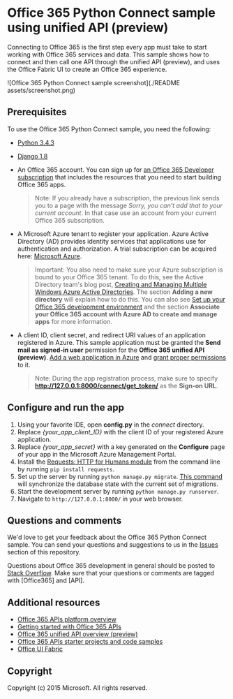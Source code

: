 # Office 365 Python Connect sample using unified API (preview)

Connecting to Office 365 is the first step every app must take to start working with Office 365 services and data. This sample shows how to connect and then call one API through the unified API (preview), and uses the Office Fabric UI to create an Office 365 experience.

![Office 365 Python Connect sample screenshot](./README assets/screenshot.png)

## Prerequisites

To use the Office 365 Python Connect sample, you need the following:
* [Python 3.4.3](https://www.python.org/downloads/)
* [Django 1.8](https://docs.djangoproject.com/en/1.8/intro/install/)
* An Office 365 account. You can sign up for [an Office 365 Developer subscription](https://portal.office.com/Signup/Signup.aspx?OfferId=6881A1CB-F4EB-4db3-9F18-388898DAF510&DL=DEVELOPERPACK&ali=1#0) that includes the resources that you need to start building Office 365 apps.

     > Note: If you already have a subscription, the previous link sends you to a page with the message *Sorry, you can’t add that to your current account*. In that case use an account from your current Office 365 subscription.
* A Microsoft Azure tenant to register your application. Azure Active Directory (AD) provides identity services that applications use for authentication and authorization. A trial subscription can be acquired here: [Microsoft Azure](https://account.windowsazure.com/SignUp).

     > Important: You also need to make sure your Azure subscription is bound to your Office 365 tenant. To do this, see the Active Directory team's blog post, [Creating and Managing Multiple Windows Azure Active Directories](http://blogs.technet.com/b/ad/archive/2013/11/08/creating-and-managing-multiple-windows-azure-active-directories.aspx). The section **Adding a new directory** will explain how to do this. You can also see [Set up your Office 365 development environment](https://msdn.microsoft.com/office/office365/howto/setup-development-environment#bk_CreateAzureSubscription) and the section **Associate your Office 365 account with Azure AD to create and manage apps** for more information.
* A client ID, client secret, and redirect URI values of an application registered in Azure. This sample application must be granted the **Send mail as signed-in user** permission for the **Office 365 unified API (preview)**. [Add a web application in Azure](https://github.com/jasonjoh/office365-azure-guides/blob/master/RegisterAnAppInAzure.md) and [grant proper permissions](https://github.com/OfficeDev/O365-Android-Unified-API-Connect/wiki/Grant-permissions-to-the-Connect-application-in-Azure) to it.

     > Note: During the app registration process, make sure to specify **http://127.0.0.1:8000/connect/get_token/** as the **Sign-on URL**.

## Configure and run the app

1. Using your favorite IDE, open **config.py** in the *connect* directory.
2. Replace *{your_app_client_ID}* with the client ID of your registered Azure application.
3. Replace *{your_app_secret}* with a key generated on the **Configure** page of your app in the Microsoft Azure Management Portal.
4. Install the [Requests: HTTP for Humans module](http://docs.python-requests.org/en/latest/) from the command line by running ```pip install requests```.
5. Set up the server by running ```python manage.py migrate```. [This command](https://docs.djangoproject.com/en/1.8/ref/django-admin/#django-admin-migrate) will synchronize the database state with the current set of migrations.
6. Start the development server by running ```python manage.py runserver```.
3. Navigate to ```http://127.0.0.1:8000/``` in your web browser.

## Questions and comments

We'd love to get your feedback about the Office 365 Python Connect sample. You can send your questions and suggestions to us in the [Issues](https://github.com/OfficeDev/O365-Python-Unified-API-Connect/issues) section of this repository.

Questions about Office 365 development in general should be posted to [Stack Overflow](http://stackoverflow.com/questions/tagged/Office365+API). Make sure that your questions or comments are tagged with [Office365] and [API].
  
## Additional resources

* [Office 365 APIs platform overview](https://msdn.microsoft.com/office/office365/howto/platform-development-overview)
* [Getting started with Office 365 APIs](http://dev.office.com/getting-started/office365apis)
* [Office 365 unified API overview (preview)](https://msdn.microsoft.com/office/office365/HowTo/office-365-unified-api-overview)
* [Office 365 APIs starter projects and code samples](https://msdn.microsoft.com/office/office365/howto/starter-projects-and-code-samples)
* [Office UI Fabric](https://github.com/OfficeDev/Office-UI-Fabric)

## Copyright
Copyright (c) 2015 Microsoft. All rights reserved.
